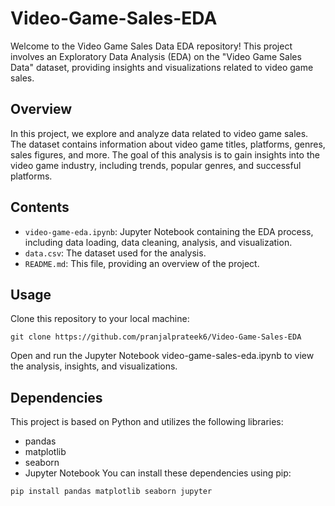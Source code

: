 # Video-Game-Sales-EDA

Welcome to the Video Game Sales Data EDA repository! This project involves an Exploratory Data Analysis (EDA) on the "Video Game Sales Data" dataset, providing insights and visualizations related to video game sales.

## Overview

In this project, we explore and analyze data related to video game sales. The dataset contains information about video game titles, platforms, genres, sales figures, and more. The goal of this analysis is to gain insights into the video game industry, including trends, popular genres, and successful platforms.

## Contents

- `video-game-eda.ipynb`: Jupyter Notebook containing the EDA process, including data loading, data cleaning, analysis, and visualization.
- `data.csv`: The dataset used for the analysis.
- `README.md`: This file, providing an overview of the project.

## Usage
Clone this repository to your local machine:

   ```shell
   git clone https://github.com/pranjalprateek6/Video-Game-Sales-EDA
   ```
Open and run the Jupyter Notebook video-game-sales-eda.ipynb to view the analysis, insights, and visualizations.

## Dependencies

This project is based on Python and utilizes the following libraries:

- pandas
- matplotlib
- seaborn
- Jupyter Notebook
You can install these dependencies using pip:

```shell
pip install pandas matplotlib seaborn jupyter
